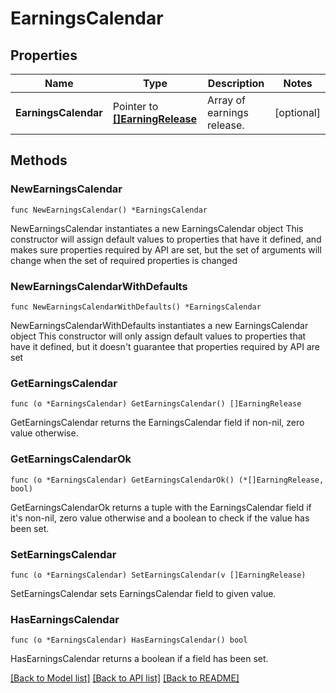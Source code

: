 # EarningsCalendar

## Properties

Name | Type | Description | Notes
------------ | ------------- | ------------- | -------------
**EarningsCalendar** | Pointer to [**[]EarningRelease**](EarningRelease.md) | Array of earnings release. | [optional] 

## Methods

### NewEarningsCalendar

`func NewEarningsCalendar() *EarningsCalendar`

NewEarningsCalendar instantiates a new EarningsCalendar object
This constructor will assign default values to properties that have it defined,
and makes sure properties required by API are set, but the set of arguments
will change when the set of required properties is changed

### NewEarningsCalendarWithDefaults

`func NewEarningsCalendarWithDefaults() *EarningsCalendar`

NewEarningsCalendarWithDefaults instantiates a new EarningsCalendar object
This constructor will only assign default values to properties that have it defined,
but it doesn't guarantee that properties required by API are set

### GetEarningsCalendar

`func (o *EarningsCalendar) GetEarningsCalendar() []EarningRelease`

GetEarningsCalendar returns the EarningsCalendar field if non-nil, zero value otherwise.

### GetEarningsCalendarOk

`func (o *EarningsCalendar) GetEarningsCalendarOk() (*[]EarningRelease, bool)`

GetEarningsCalendarOk returns a tuple with the EarningsCalendar field if it's non-nil, zero value otherwise
and a boolean to check if the value has been set.

### SetEarningsCalendar

`func (o *EarningsCalendar) SetEarningsCalendar(v []EarningRelease)`

SetEarningsCalendar sets EarningsCalendar field to given value.

### HasEarningsCalendar

`func (o *EarningsCalendar) HasEarningsCalendar() bool`

HasEarningsCalendar returns a boolean if a field has been set.


[[Back to Model list]](../README.md#documentation-for-models) [[Back to API list]](../README.md#documentation-for-api-endpoints) [[Back to README]](../README.md)


